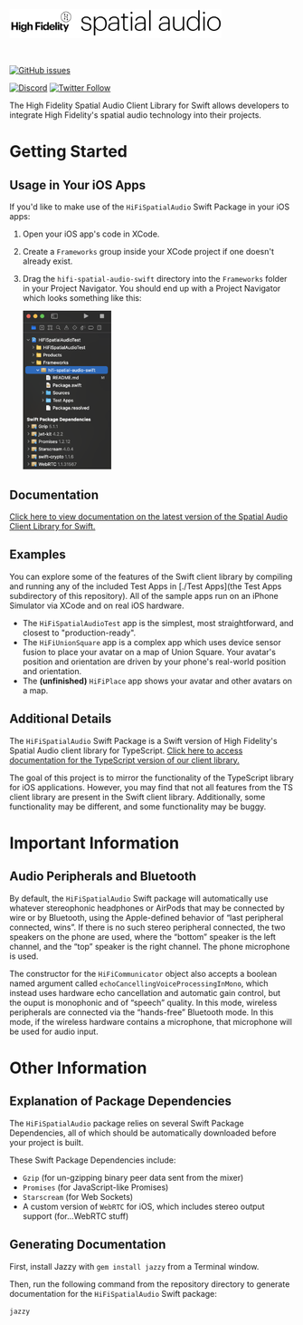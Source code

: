 <img src="./utilities/spatialAudioLogo.svg" alt="High Fidelity Spatial Audio" width="375"/>

&nbsp;

[![GitHub issues](https://img.shields.io/github/issues/highfidelity/hifi-spatial-audio-swift?style=flat-square)](https://github.com/highfidelity/hifi-spatial-audio-swift/issues)

[![Discord](https://img.shields.io/discord/789545374837768242?label=discord&style=flat-square)](https://discord.gg/GrhxWPrp)
[![Twitter Follow](https://img.shields.io/twitter/follow/HighFidelityXR?style=flat-square)](https://twitter.com/HighFidelityXR)

The High Fidelity Spatial Audio Client Library for Swift allows developers to integrate High Fidelity's spatial audio technology into their projects.

# Getting Started
## Usage in Your iOS Apps
If you'd like to make use of the `HiFiSpatialAudio` Swift Package in your iOS apps:
1. Open your iOS app's code in XCode.
2. Create a `Frameworks` group inside your XCode project if one doesn't already exist.
3. Drag the `hifi-spatial-audio-swift` directory into the `Frameworks` folder in your Project Navigator. You should end up with a Project Navigator which looks something like this:
    
    <img src="./usage.png" height="280" alt="A screenshot of XCode showing the `hifi-spatial-audio-swift` framework installed.">

## Documentation
[Click here to view documentation on the latest version of the Spatial Audio Client Library for Swift.](https://docs.highfidelity.com/swift/latest/index.html)

## Examples
You can explore some of the features of the Swift client library by compiling and running any of the included Test Apps in [./Test Apps](the Test Apps subdirectory of this repository). All of the sample apps run on an iPhone Simulator via XCode and on real iOS hardware.
- The `HiFiSpatialAudioTest` app is the simplest, most straightforward, and closest to "production-ready".
- The `HiFiUnionSquare` app is a complex app which uses device sensor fusion to place your avatar on a map of Union Square. Your avatar's position and orientation are driven by your phone's real-world position and orientation.
- The **(unfinished)** `HiFiPlace` app shows your avatar and other avatars on a map.

## Additional Details
The `HiFiSpatialAudio` Swift Package is a Swift version of High Fidelity's Spatial Audio client library for TypeScript. [Click here to access documentation for the TypeScript version of our client library.](https://docs.highfidelity.com/js/latest/index.html)

The goal of this project is to mirror the functionality of the TypeScript library for iOS applications. However, you may find that not all features from the TS client library are present in the Swift client library. Additionally, some functionality may be different, and some functionality may be buggy.

# Important Information

## Audio Peripherals and Bluetooth
By default, the `HiFiSpatialAudio` Swift package will automatically use whatever stereophonic headphones or AirPods that may be connected by wire or by Bluetooth, using the Apple-defined behavior of “last peripheral connected, wins”. If there is no such stereo peripheral connected, the two speakers on the phone are used, where the “bottom” speaker is the left channel, and the “top” speaker is the right channel. The phone microphone is used.

The constructor for the `HiFiCommunicator` object also accepts a boolean named argument called `echoCancellingVoiceProcessingInMono`, which instead uses hardware echo cancellation and automatic gain control, but the ouput is monophonic and of “speech” quality. In this mode, wireless peripherals are connected via the “hands-free” Bluetooth mode. In this mode, if the wireless hardware contains a microphone, that microphone will be used for audio input.

# Other Information

## Explanation of Package Dependencies
The `HiFiSpatialAudio` package relies on several Swift Package Dependencies, all of which should be automatically downloaded before your project is built.

These Swift Package Dependencies include:
- `Gzip` (for un-gzipping binary peer data sent from the mixer)
- `Promises` (for JavaScript-like Promises)
- `Starscream` (for Web Sockets)
- A custom version of `WebRTC` for iOS, which includes stereo output support (for...WebRTC stuff)

## Generating Documentation
First, install Jazzy with `gem install jazzy` from a Terminal window.

Then, run the following command from the repository directory to generate documentation for the `HiFiSpatialAudio` Swift package:

```
jazzy
```
